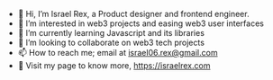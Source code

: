 - 👋 Hi, I’m Israel Rex, a Product designer and frontend engineer. 
- 👀 I’m interested in web3 projects and easing web3 user interfaces
- 🌱 I’m currently learning Javascript and its libraries
- 💞️ I’m looking to collaborate on web3 tech projects
- 📫 How to reach me; email at israel06.rex@gmail.com
- 🚀 Visit my page to know more, https://israelrex.com

<!---
Israelrex9/Israelrex9 is a ✨ special ✨ repository because its `README.md` (this file) appears on your GitHub profile.
You can click the Preview link to take a look at your changes.
--->
